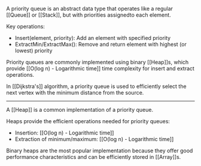 A priority queue is an abstract data type that operates like a regular [[Queue]] or [[Stack]], but with priorities assignedto each element.

Key operations:

- Insert(element, priority): Add an element with specified priority
- ExtractMin/ExtractMax(): Remove and return element with highest (or lowest) priority

Priority queues are commonly implemented using binary [[Heap]]s, which provide [[O(log n) - Logarithmic time]] time complexity for insert and extract operations.

In [[Dijkstra's]] algorithm, a priority queue is used to efficiently select the next vertex with the minimum distance from the source.

--- 
 A [[Heap]] is a common implementation of a priority queue.

Heaps provide the efficient operations needed for priority queues:

- Insertion: [[O(log n) - Logarithmic time]]
- Extraction of minimum/maximum: [[O(log n) - Logarithmic time]]

Binary heaps are the most popular implementation because they offer good performance characteristics and can be efficiently stored in [[Array]]s.